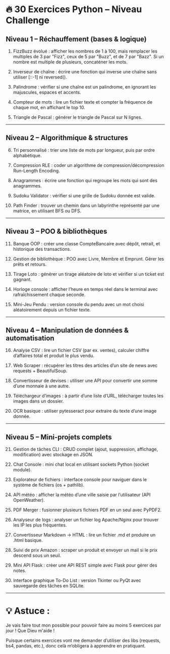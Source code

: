 # 🔥 30 Exercices Python – Niveau Challenge

## Niveau 1 – Réchauffement (bases & logique)

1. FizzBuzz évolué : afficher les nombres de 1 à 100, mais remplacer les multiples de 3 par "Fizz", ceux de 5 par "Buzz", et de 7 par "Bazz". Si un nombre est multiple de plusieurs, concaténer les mots.


2. Inverseur de chaîne : écrire une fonction qui inverse une chaîne sans utiliser [::-1] ni reversed().


3. Palindrome : vérifier si une chaîne est un palindrome, en ignorant les majuscules, espaces et accents.


4. Compteur de mots : lire un fichier texte et compter la fréquence de chaque mot, en affichant le top 10.


5. Triangle de Pascal : générer le triangle de Pascal sur N lignes.




---

## Niveau 2 – Algorithmique & structures

6. Tri personnalisé : trier une liste de mots par longueur, puis par ordre alphabétique.


7. Compression RLE : coder un algorithme de compression/décompression Run-Length Encoding.


8. Anagrammes : écrire une fonction qui regroupe les mots qui sont des anagrammes.


9. Sudoku Validator : vérifier si une grille de Sudoku donnée est valide.


10. Path Finder : trouver un chemin dans un labyrinthe représenté par une matrice, en utilisant BFS ou DFS.




---

## Niveau 3 – POO & bibliothèques

11. Banque OOP : créer une classe CompteBancaire avec dépôt, retrait, et historique des transactions.


12. Gestion de bibliothèque : POO avec Livre, Membre et Emprunt. Gérer les prêts et retours.


13. Tirage Loto : générer un tirage aléatoire de loto et vérifier si un ticket est gagnant.


14. Horloge console : afficher l’heure en temps réel dans le terminal avec rafraîchissement chaque seconde.


15. Mini-Jeu Pendu : version console du pendu avec un mot choisi aléatoirement depuis un fichier texte.




---

## Niveau 4 – Manipulation de données & automatisation

16. Analyse CSV : lire un fichier CSV (par ex. ventes), calculer chiffre d’affaires total et produit le plus vendu.


17. Web Scraper : récupérer les titres des articles d’un site de news avec requests + BeautifulSoup.


18. Convertisseur de devises : utiliser une API pour convertir une somme d’une monnaie à une autre.


19. Téléchargeur d’images : à partir d’une liste d’URL, télécharger toutes les images dans un dossier.


20. OCR basique : utiliser pytesseract pour extraire du texte d’une image donnée.




---

## Niveau 5 – Mini-projets complets

21. Gestion de tâches CLI : CRUD complet (ajout, suppression, affichage, modification) avec stockage en JSON.


22. Chat Console : mini chat local en utilisant sockets Python (socket module).


23. Explorateur de fichiers : interface console pour naviguer dans le système de fichiers (os + pathlib).


24. API météo : afficher la météo d’une ville saisie par l’utilisateur (API OpenWeather).


25. PDF Merger : fusionner plusieurs fichiers PDF en un seul avec PyPDF2.


26. Analyseur de logs : analyser un fichier log Apache/Nginx pour trouver les IP les plus fréquentes.


27. Convertisseur Markdown → HTML : lire un fichier .md et produire un .html basique.


28. Suivi de prix Amazon : scraper un produit et envoyer un mail si le prix descend sous un seuil.


29. Mini API Flask : créer une API REST simple avec Flask pour gérer des notes.


30. Interface graphique To-Do List : version Tkinter ou PyQt avec sauvegarde des tâches en SQLite.




---

# 💡 Astuce :

Je vais faire tout mon possible pour pouvoir faire au moins 5 exercices par jour ! Que Dieu m'aide !

Puisque certains exercices vont me demander d’utiliser des libs (requests, bs4, pandas, etc.), donc celà m’obligera à apprendre en pratiquant.

